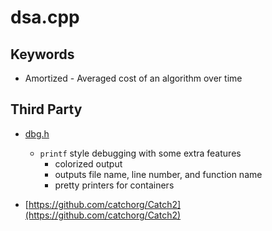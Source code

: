 # dsa.cpp

## Keywords

- Amortized - Averaged cost of an algorithm over time

## Third Party

- [dbg.h](https://github.com/sharkdp/dbg-macro)
  - `printf` style debugging with some extra features
    - colorized output
    - outputs file name, line number, and function name
    - pretty printers for containers

- [https://github.com/catchorg/Catch2](https://github.com/catchorg/Catch2)
